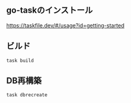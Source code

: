 ## go-taskのインストール
https://taskfile.dev/#/usage?id=getting-started

## ビルド

```
task build
```

## DB再構築

```
task dbrecreate
```

